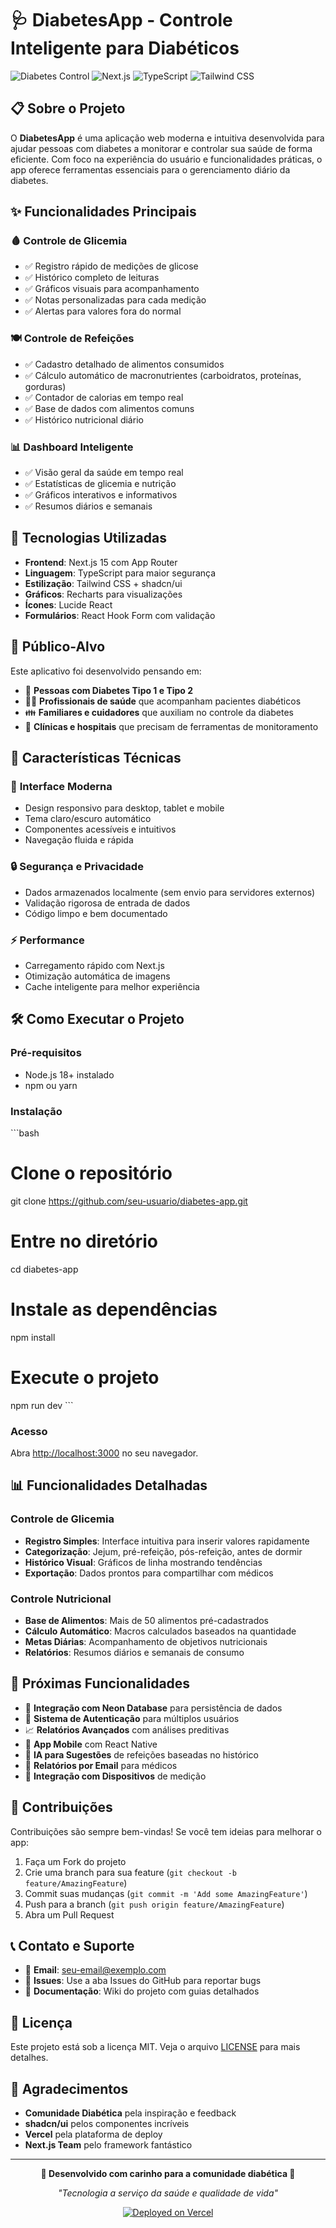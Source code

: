 # 🩺 DiabetesApp - Controle Inteligente para Diabéticos

![Diabetes Control](https://img.shields.io/badge/Diabetes-Control-blue?style=for-the-badge)
![Next.js](https://img.shields.io/badge/Next.js-15-black?style=for-the-badge&logo=next.js)
![TypeScript](https://img.shields.io/badge/TypeScript-007ACC?style=for-the-badge&logo=typescript&logoColor=white)
![Tailwind CSS](https://img.shields.io/badge/Tailwind_CSS-38B2AC?style=for-the-badge&logo=tailwind-css&logoColor=white)

## 📋 Sobre o Projeto

O **DiabetesApp** é uma aplicação web moderna e intuitiva desenvolvida para ajudar pessoas com diabetes a monitorar e controlar sua saúde de forma eficiente. Com foco na experiência do usuário e funcionalidades práticas, o app oferece ferramentas essenciais para o gerenciamento diário da diabetes.

## ✨ Funcionalidades Principais

### 🩸 **Controle de Glicemia**
- ✅ Registro rápido de medições de glicose
- ✅ Histórico completo de leituras
- ✅ Gráficos visuais para acompanhamento
- ✅ Notas personalizadas para cada medição
- ✅ Alertas para valores fora do normal

### 🍽️ **Controle de Refeições**
- ✅ Cadastro detalhado de alimentos consumidos
- ✅ Cálculo automático de macronutrientes (carboidratos, proteínas, gorduras)
- ✅ Contador de calorias em tempo real
- ✅ Base de dados com alimentos comuns
- ✅ Histórico nutricional diário

### 📊 **Dashboard Inteligente**
- ✅ Visão geral da saúde em tempo real
- ✅ Estatísticas de glicemia e nutrição
- ✅ Gráficos interativos e informativos
- ✅ Resumos diários e semanais

## 🚀 Tecnologias Utilizadas

- **Frontend**: Next.js 15 com App Router
- **Linguagem**: TypeScript para maior segurança
- **Estilização**: Tailwind CSS + shadcn/ui
- **Gráficos**: Recharts para visualizações
- **Ícones**: Lucide React
- **Formulários**: React Hook Form com validação

## 🎯 Público-Alvo

Este aplicativo foi desenvolvido pensando em:
- 👥 **Pessoas com Diabetes Tipo 1 e Tipo 2**
- 👨‍⚕️ **Profissionais de saúde** que acompanham pacientes diabéticos
- 👪 **Familiares e cuidadores** que auxiliam no controle da diabetes
- 🏥 **Clínicas e hospitais** que precisam de ferramentas de monitoramento

## 📱 Características Técnicas

### 🎨 **Interface Moderna**
- Design responsivo para desktop, tablet e mobile
- Tema claro/escuro automático
- Componentes acessíveis e intuitivos
- Navegação fluida e rápida

### 🔒 **Segurança e Privacidade**
- Dados armazenados localmente (sem envio para servidores externos)
- Validação rigorosa de entrada de dados
- Código limpo e bem documentado

### ⚡ **Performance**
- Carregamento rápido com Next.js
- Otimização automática de imagens
- Cache inteligente para melhor experiência

## 🛠️ Como Executar o Projeto

### Pré-requisitos
- Node.js 18+ instalado
- npm ou yarn

### Instalação
\`\`\`bash
# Clone o repositório
git clone https://github.com/seu-usuario/diabetes-app.git

# Entre no diretório
cd diabetes-app

# Instale as dependências
npm install

# Execute o projeto
npm run dev
\`\`\`

### Acesso
Abra [http://localhost:3000](http://localhost:3000) no seu navegador.

## 📊 Funcionalidades Detalhadas

### Controle de Glicemia
- **Registro Simples**: Interface intuitiva para inserir valores rapidamente
- **Categorização**: Jejum, pré-refeição, pós-refeição, antes de dormir
- **Histórico Visual**: Gráficos de linha mostrando tendências
- **Exportação**: Dados prontos para compartilhar com médicos

### Controle Nutricional
- **Base de Alimentos**: Mais de 50 alimentos pré-cadastrados
- **Cálculo Automático**: Macros calculados baseados na quantidade
- **Metas Diárias**: Acompanhamento de objetivos nutricionais
- **Relatórios**: Resumos diários e semanais de consumo

## 🎯 Próximas Funcionalidades

- 🔄 **Integração com Neon Database** para persistência de dados
- 🔐 **Sistema de Autenticação** para múltiplos usuários
- 📈 **Relatórios Avançados** com análises preditivas
- 📱 **App Mobile** com React Native
- 🤖 **IA para Sugestões** de refeições baseadas no histórico
- 📧 **Relatórios por Email** para médicos
- 🏥 **Integração com Dispositivos** de medição

## 🤝 Contribuições

Contribuições são sempre bem-vindas! Se você tem ideias para melhorar o app:

1. Faça um Fork do projeto
2. Crie uma branch para sua feature (`git checkout -b feature/AmazingFeature`)
3. Commit suas mudanças (`git commit -m 'Add some AmazingFeature'`)
4. Push para a branch (`git push origin feature/AmazingFeature`)
5. Abra um Pull Request

## 📞 Contato e Suporte

- 📧 **Email**: seu-email@exemplo.com
- 💬 **Issues**: Use a aba Issues do GitHub para reportar bugs
- 📖 **Documentação**: Wiki do projeto com guias detalhados

## 📄 Licença

Este projeto está sob a licença MIT. Veja o arquivo [LICENSE](LICENSE) para mais detalhes.

## 🙏 Agradecimentos

- **Comunidade Diabética** pela inspiração e feedback
- **shadcn/ui** pelos componentes incríveis
- **Vercel** pela plataforma de deploy
- **Next.js Team** pelo framework fantástico

---

<div align="center">

**💙 Desenvolvido com carinho para a comunidade diabética 💙**

*"Tecnologia a serviço da saúde e qualidade de vida"*

[![Deployed on Vercel](https://img.shields.io/badge/Deployed%20on-Vercel-black?style=for-the-badge&logo=vercel)](https://vercel.com/erickdvs2006-8464s-projects/v0-diabetes-app)

</div>
